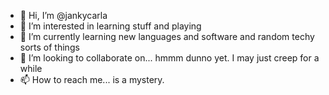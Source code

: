 - 👋 Hi, I’m @jankycarla
- 👀 I’m interested in learning stuff and playing
- 🌱 I’m currently learning new languages and software and random techy sorts of things
- 💞️ I’m looking to collaborate on... hmmm dunno yet. I may just creep for a while
- 📫 How to reach me... is a mystery. 

<!---
jankycarla/jankycarla is a ✨ special ✨ repository because its `README.md` (this file) appears on your GitHub profile.
You can click the Preview link to take a look at your changes.
--->
